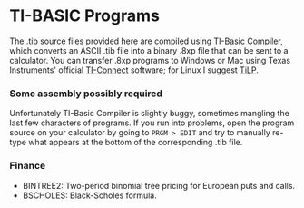 TI-BASIC Programs
=================

The .tib source files provided here are compiled using [TI-Basic Compiler](http://tibasic.sourceforge.net/), which converts an ASCII .tib file into a binary .8xp file that can be sent to a calculator. You can transfer .8xp programs to Windows or Mac using Texas Instruments' official [TI-Connect](http://education.ti.com/en/us/products/computer_software/connectivity-software/ti-connect-software/features/features-summary) software; for Linux I suggest [TiLP](http://lpg.ticalc.org/prj_tilp/).

### Some assembly possibly required

Unfortunately TI-Basic Compiler is slightly buggy, sometimes mangling the last few characters of programs. If you run into problems, open the program source on your calculator by going to `PRGM > EDIT` and try to manually re-type what appears at the bottom of the corresponding .tib file.

### Finance

- BINTREE2: Two-period binomial tree pricing for European puts and calls.
- BSCHOLES: Black-Scholes formula.
